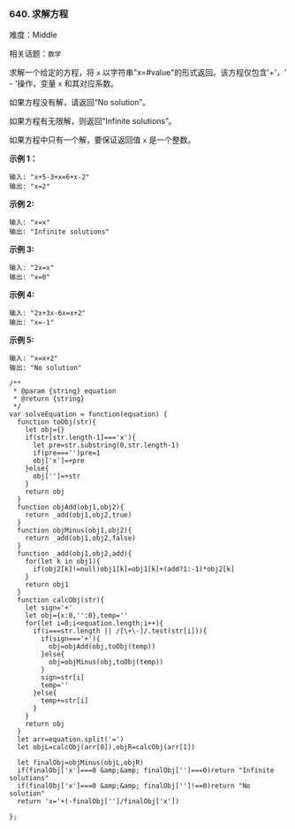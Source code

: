 ### 640. 求解方程

难度：Middle

相关话题：`数学`

求解一个给定的方程，将 `x` 以字符串"x=#value"的形式返回。该方程仅包含&#39;+&#39;，&#39; - &#39;操作，变量 `x` 和其对应系数。



如果方程没有解，请返回&ldquo;No solution&rdquo;。



如果方程有无限解，则返回&ldquo;Infinite solutions&rdquo;。



如果方程中只有一个解，要保证返回值 `x` 是一个整数。



**示例 1：** 



```
输入: "x+5-3+x=6+x-2"
输出: "x=2"
```


**示例 2:** 



```
输入: "x=x"
输出: "Infinite solutions"
```


**示例 3:** 



```
输入: "2x=x"
输出: "x=0"
```


**示例 4:** 



```
输入: "2x+3x-6x=x+2"
输出: "x=-1"
```


**示例 5:** 



```
输入: "x=x+2"
输出: "No solution"
```

```
/**
 * @param {string} equation
 * @return {string}
 */
var solveEquation = function(equation) {
  function toObj(str){
    let obj={}
    if(str[str.length-1]==='x'){
      let pre=str.substring(0,str.length-1)
      if(pre==='')pre=1
      obj['x']=+pre
    }else{
      obj['']=+str
    }
    return obj
  }
  function objAdd(obj1,obj2){
    return _add(obj1,obj2,true)
  }
  function objMinus(obj1,obj2){
    return _add(obj1,obj2,false)    
  }
  function _add(obj1,obj2,add){
    for(let k in obj1){
      if(obj2[k]!=null)obj1[k]=obj1[k]+(add?1:-1)*obj2[k]
    }
    return obj1
  }
  function calcObj(str){
    let sign='+'
    let obj={x:0,'':0},temp=''
    for(let i=0;i<equation.length;i++){
      if(i===str.length || /[\+\-]/.test(str[i])){
        if(sign==='+'){
          obj=objAdd(obj,toObj(temp))
        }else{
          obj=objMinus(obj,toObj(temp))
        }
        sign=str[i]
        temp=''
      }else{
        temp+=str[i]
      }
    }  
    return obj
  }  
  let arr=equation.split('=')
  let objL=calcObj(arr[0]),objR=calcObj(arr[1])
  
  let finalObj=objMinus(objL,objR)
  if(finalObj['x']===0 &amp;&amp; finalObj['']===0)return "Infinite solutions"
  if(finalObj['x']===0 &amp;&amp; finalObj['']!==0)return "No solution"
  return 'x='+(-finalObj['']/finalObj['x'])

};
```

